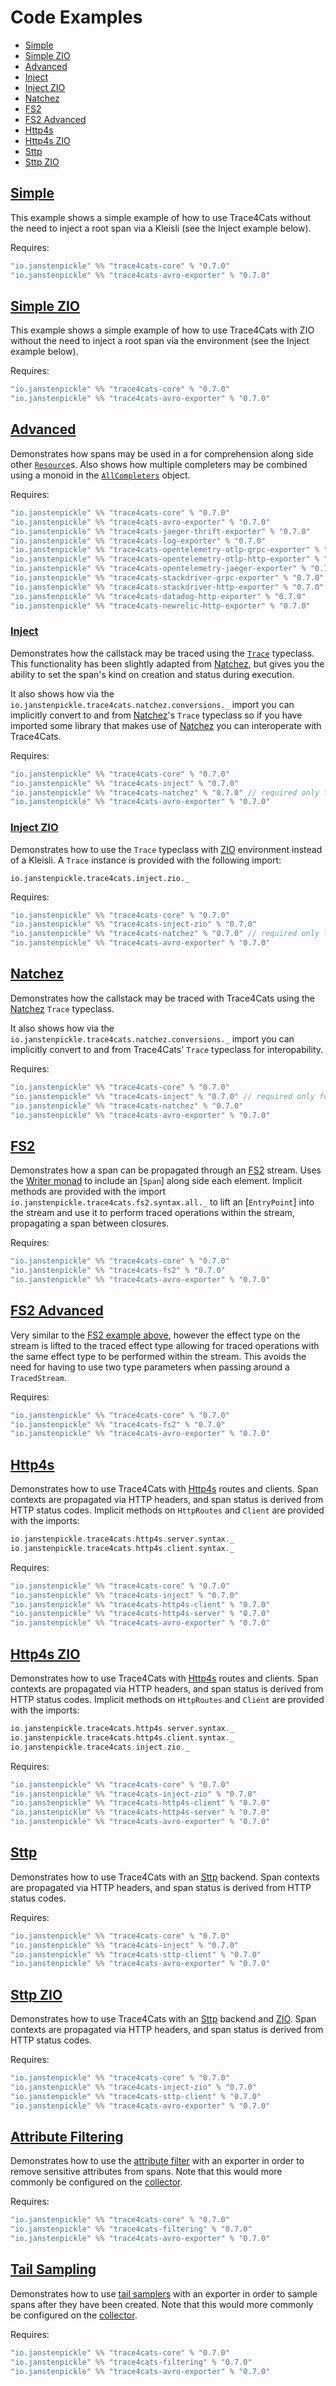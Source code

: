 # Code Examples

 * [Simple](#simple)
 * [Simple ZIO](#simple-zio)
 * [Advanced](#advanced)
 * [Inject](#inject)
 * [Inject ZIO](#inject-zio)
 * [Natchez](#natchez)
 * [FS2](#fs2)
 * [FS2 Advanced](#fs2-advanced) 
 * [Http4s](#http4s)
 * [Http4s ZIO](#http4s-zio)
 * [Sttp](#http4s)
 * [Sttp ZIO](#http4s-zio)   

## [Simple](../modules/example/src/main/scala/io/janstenpickle/trace4cats/example/SimpleExample.scala)

This example shows a simple example of how to use Trace4Cats without the need to 
inject a root span via a Kleisli (see the Inject example below).

Requires:

```scala
"io.janstenpickle" %% "trace4cats-core" % "0.7.0"
"io.janstenpickle" %% "trace4cats-avro-exporter" % "0.7.0"

```

## [Simple ZIO](../modules/example/src/main/scala/io/janstenpickle/trace4cats/example/SimpleZioExample.scala)

This example shows a simple example of how to use Trace4Cats with ZIO without the need to 
inject a root span via the environment (see the Inject example below).

Requires:

```scala
"io.janstenpickle" %% "trace4cats-core" % "0.7.0"
"io.janstenpickle" %% "trace4cats-avro-exporter" % "0.7.0"

```

## [Advanced](0.7.0)

Demonstrates how spans may be used in a for comprehension along side other [`Resource`]s.
Also shows how multiple completers may be combined using a monoid in the
[`AllCompleters`](../modules/example/src/main/scala/io/janstenpickle/trace4cats/example/AllCompleters.scala)
object.

Requires:

```scala
"io.janstenpickle" %% "trace4cats-core" % "0.7.0"
"io.janstenpickle" %% "trace4cats-avro-exporter" % "0.7.0"
"io.janstenpickle" %% "trace4cats-jaeger-thrift-exporter" % "0.7.0"
"io.janstenpickle" %% "trace4cats-log-exporter" % "0.7.0"
"io.janstenpickle" %% "trace4cats-opentelemetry-otlp-grpc-exporter" % "0.7.0"
"io.janstenpickle" %% "trace4cats-opentelemetry-otlp-http-exporter" % "0.7.0"
"io.janstenpickle" %% "trace4cats-opentelemetry-jaeger-exporter" % "0.7.0"
"io.janstenpickle" %% "trace4cats-stackdriver-grpc-exporter" % "0.7.0"
"io.janstenpickle" %% "trace4cats-stackdriver-http-exporter" % "0.7.0"
"io.janstenpickle" %% "trace4cats-datadog-http-exporter" % "0.7.0"
"io.janstenpickle" %% "trace4cats-newrelic-http-exporter" % "0.7.0"

```

### [Inject](../modules/example/src/main/scala/io/janstenpickle/trace4cats/example/InjectExample.scala)

Demonstrates how the callstack may be traced using the [`Trace`](../modules/inject/src/main/scala/io/janstenpickle/trace4cats/inject/Trace.scala)
typeclass. This functionality has been slightly adapted from [Natchez], but gives
you the ability to set the span's kind on creation and status during execution.

It also shows how via the `io.janstenpickle.trace4cats.natchez.conversions._` import
you can implicitly convert to and from [Natchez]'s `Trace` typeclass so if
you have imported some library that makes use of [Natchez] you can
interoperate with Trace4Cats.

Requires:


```scala
"io.janstenpickle" %% "trace4cats-core" % "0.7.0"
"io.janstenpickle" %% "trace4cats-inject" % "0.7.0"
"io.janstenpickle" %% "trace4cats-natchez" % "0.7.0" // required only for interop
"io.janstenpickle" %% "trace4cats-avro-exporter" % "0.7.0"

```

### [Inject ZIO](../modules/example/src/main/scala/io/janstenpickle/trace4cats/example/InjectZioExample.scala)

Demonstrates how to use the `Trace` typeclass with [ZIO] environment instead of a Kleisli. A `Trace` instance
is provided with the following import:

```
io.janstenpickle.trace4cats.inject.zio._
```

Requires:

```scala
"io.janstenpickle" %% "trace4cats-core" % "0.7.0"
"io.janstenpickle" %% "trace4cats-inject-zio" % "0.7.0"
"io.janstenpickle" %% "trace4cats-natchez" % "0.7.0" // required only for interop
"io.janstenpickle" %% "trace4cats-avro-exporter" % "0.7.0"

```

## [Natchez](../modules/example/src/main/scala/io/janstenpickle/trace4cats/example/NatchezExample.scala)

Demonstrates how the callstack may be traced with Trace4Cats using the [Natchez] `Trace`
typeclass.

It also shows how via the `io.janstenpickle.trace4cats.natchez.conversions._` import
you can implicitly convert to and from Trace4Cats' `Trace` typeclass for
interopability.

Requires:


```scala
"io.janstenpickle" %% "trace4cats-core" % "0.7.0"
"io.janstenpickle" %% "trace4cats-inject" % "0.7.0" // required only for interop
"io.janstenpickle" %% "trace4cats-natchez" % "0.7.0" 
"io.janstenpickle" %% "trace4cats-avro-exporter" % "0.7.0"

```


## [FS2](../modules/example/src/main/scala/io/janstenpickle/trace4cats/example/Fs2Example.scala)

Demonstrates how a span can be propagated through an [FS2] stream. Uses the 
[Writer monad](http://eed3si9n.com/herding-cats/Writer.html) to include an [`Span`] along side each element. 
Implicit methods are provided with the import `io.janstenpickle.trace4cats.fs2.syntax.all._` to lift an 
[`EntryPoint`] into the stream and use it to perform traced operations within the stream, propagating a span
between closures.  

Requires:

```scala
"io.janstenpickle" %% "trace4cats-core" % "0.7.0"
"io.janstenpickle" %% "trace4cats-fs2" % "0.7.0"
"io.janstenpickle" %% "trace4cats-avro-exporter" % "0.7.0"

```

## [FS2 Advanced](../modules/example/src/main/scala/io/janstenpickle/trace4cats/example/Fs2AdvancedExample.scala)


Very similar to the [FS2 example above](#fs2), however the effect type on the stream is lifted to the traced effect type
allowing for traced operations with the same effect type to be performed within the stream. This avoids the need for
having to use two type parameters when passing around a `TracedStream`.

Requires:

```scala
"io.janstenpickle" %% "trace4cats-core" % "0.7.0"
"io.janstenpickle" %% "trace4cats-fs2" % "0.7.0"
"io.janstenpickle" %% "trace4cats-avro-exporter" % "0.7.0"

```

## [Http4s](../modules/example/src/main/scala/io/janstenpickle/trace4cats/example/Http4sExample.scala)

Demonstrates how to use Trace4Cats with [Http4s] routes and clients. Span contexts are propagated via HTTP headers, and 
span status is derived from HTTP status codes. Implicit methods on `HttpRoutes` and `Client` are provided with the
imports:

```scala
io.janstenpickle.trace4cats.http4s.server.syntax._
io.janstenpickle.trace4cats.http4s.client.syntax._
```

Requires:

```scala
"io.janstenpickle" %% "trace4cats-core" % "0.7.0"
"io.janstenpickle" %% "trace4cats-inject" % "0.7.0"
"io.janstenpickle" %% "trace4cats-http4s-client" % "0.7.0"
"io.janstenpickle" %% "trace4cats-http4s-server" % "0.7.0"
"io.janstenpickle" %% "trace4cats-avro-exporter" % "0.7.0"

```

## [Http4s ZIO](../modules/example/src/main/scala/io/janstenpickle/trace4cats/example/Http4sZioExample.scala)

Demonstrates how to use Trace4Cats with [Http4s] routes and clients. Span contexts are propagated via HTTP headers, and 
span status is derived from HTTP status codes. Implicit methods on `HttpRoutes` and `Client` are provided with the
imports:

```scala
io.janstenpickle.trace4cats.http4s.server.syntax._
io.janstenpickle.trace4cats.http4s.client.syntax._
io.janstenpickle.trace4cats.inject.zio._
```

Requires:

```scala
"io.janstenpickle" %% "trace4cats-core" % "0.7.0"
"io.janstenpickle" %% "trace4cats-inject-zio" % "0.7.0"
"io.janstenpickle" %% "trace4cats-http4s-client" % "0.7.0"
"io.janstenpickle" %% "trace4cats-http4s-server" % "0.7.0"
"io.janstenpickle" %% "trace4cats-avro-exporter" % "0.7.0"

```

## [Sttp](../modules/example/src/main/scala/io/janstenpickle/trace4cats/example/SttpExample.scala)

Demonstrates how to use Trace4Cats with an [Sttp] backend. Span contexts are propagated via HTTP headers, and 
span status is derived from HTTP status codes.

Requires:

```scala
"io.janstenpickle" %% "trace4cats-core" % "0.7.0"
"io.janstenpickle" %% "trace4cats-inject" % "0.7.0"
"io.janstenpickle" %% "trace4cats-sttp-client" % "0.7.0"
"io.janstenpickle" %% "trace4cats-avro-exporter" % "0.7.0"

```

## [Sttp ZIO](../modules/example/src/main/scala/io/janstenpickle/trace4cats/example/SttpZioExample.scala)

Demonstrates how to use Trace4Cats with an [Sttp] backend and [ZIO]. Span contexts are propagated via HTTP headers, and 
span status is derived from HTTP status codes.

Requires:

```scala
"io.janstenpickle" %% "trace4cats-core" % "0.7.0"
"io.janstenpickle" %% "trace4cats-inject-zio" % "0.7.0"
"io.janstenpickle" %% "trace4cats-sttp-client" % "0.7.0"
"io.janstenpickle" %% "trace4cats-avro-exporter" % "0.7.0"

```

## [Attribute Filtering](../modules/example/src/main/scala/io/janstenpickle/trace4cats/example/AttributeFiltering.scala)

Demonstrates how to use the [attribute filter](filtering.md) with an exporter in order to remove sensitive attributes 
from spans. Note that this would more commonly be configured on the [collector].

Requires:

```scala
"io.janstenpickle" %% "trace4cats-core" % "0.7.0"
"io.janstenpickle" %% "trace4cats-filtering" % "0.7.0"
"io.janstenpickle" %% "trace4cats-avro-exporter" % "0.7.0"

```

## [Tail Sampling](../modules/example/src/main/scala/io/janstenpickle/trace4cats/example/TailSampling.scala)

Demonstrates how to use [tail samplers](sampling.md#tail-sampling) with an exporter in order to sample spans after they
have been created. Note that this would more commonly be configured on the [collector].

Requires:

```scala
"io.janstenpickle" %% "trace4cats-core" % "0.7.0"
"io.janstenpickle" %% "trace4cats-filtering" % "0.7.0"
"io.janstenpickle" %% "trace4cats-avro-exporter" % "0.7.0"

```

[FS2]: https://fs2.io/
[FS2 `EntryPoint`]: ../modules/fs2/src/main/scala/io/janstenpickle/trace4cats/fs2/Fs2EntryPoint.scala
[Http4s]: https://http4s.org/
[Jaeger]: https://www.jaegertracing.io/
[Log4Cats]: https://github.com/ChristopherDavenport/log4cats
[Natchez]: https://github.com/tpolecat/natchez
[`native-image`]: https://www.graalvm.org/docs/reference-manual/native-image/ 
[OpenTelemetry]: http://opentelemetry.io
[Stackdriver Trace]: https://cloud.google.com/trace/docs/reference
[Datadog]: https://docs.datadoghq.com/api/v1/tracing/
[NewRelic]: https://docs.newrelic.com/docs/understand-dependencies/distributed-tracing/trace-api/report-new-relic-format-traces-trace-api#new-relic-guidelines 
[`Resource`]: https://typelevel.org/cats-effect/datatypes/resource.html
[ZIO]: https://zio.dev
[Sttp]: https://sttp.softwaremill.com
[Kafka consumer config]: https://kafka.apache.org/26/javadoc/?org/apache/kafka/clients/consumer/ConsumerConfig.html
[Kafka producer config]: https://kafka.apache.org/26/javadoc/?org/apache/kafka/clients/producer/ProducerConfig.html
[collector]: components.md#collectors